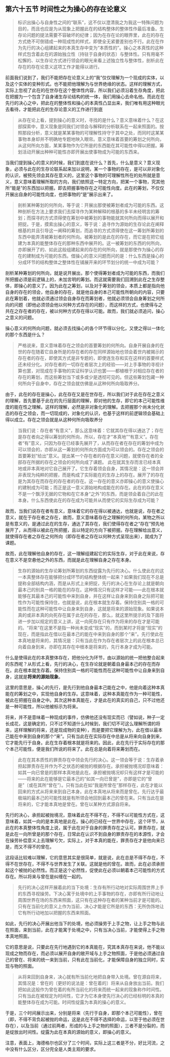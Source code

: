 <h2>第六十五节 时间性之为操心的存在论意义</h2><blockquote data-pid="sc5hbuR-">标识出操心与自身性之间的“联系”，这不仅以澄清我之为我这一特殊问题为目的，而且也应是为从现象上把握此在的结构整体的整体性作最后准备。生存论问题的提法需要不容破坏的纪律；因为在存在论的眼界里，此在的存在方式绝不可倒错成一种现成性的样式，即使全无紧要差别也不行。此在在作为先行的决心组建起来的本真生存中变为“本质性的”。操心之本真性的这种样式包含着此在的源始独立性〔持驻于自身的状态〕与整体性。只有用毫不松懈的、以生存论方式进行领会的眼光来看上述独立性与整体性，剖析此在存在的存在论意义这项工作才能得以进行。</blockquote><p data-pid="GnI9O7MM">前面我们说到了，我们不能把存在论意义上的“我”仅仅理解为一个现成的实体，以及这个实体的变种形式。也不能把他理解为与世界绝缘的状态。这样的理解方式，实际上忽视了此在的在世存在这个整体性内容，所以我们必须沿着生存角度，把此在把握为一个包含了自身诸生存论结构的统一体，我们用操心去命名他。而此在在先行的决心之中，把此在的整体性和操心的本真性凸显出来，我们唯有用这种眼光去看待，才能把此在的生存论意义的工作进行到底</p><blockquote data-pid="wSISdHSl">从存在论上看，提到操心的意义时，寻找的是什么？意义意味着什么？在这部探索中，意义现象是同我们对领会与解释的分析联系在一起来照面的。按照那段分析，意义就是某某事物的可理解性持守于其中之处，而同时这某某事物本身却并不明确地专题地映入眼帘。意义意味着首要的筹划之何所向，从这何所向方面，某某事物作为它所是的东西能在其可能性中得以把握。筹划活动开展出种种可能性亦即开展出使事物成为可能的东西来。</blockquote><p data-pid="GUGVXfid">当我们提到操心的意义的时候，我们到底在说什么？首先，什么是意义？意义现象，必须与此在的生存论联系起来加以说明，某一个事物的存在，是可以非对象化的认识，被预先领会其存在意义的，这里这个事物的可理解性所在的处所就是意义，意义意味着理解所取的方向，我们依照这一特定方向，把某一个事物，究其他所“能是”的东西加以把握。即去把握事物存在之可能性向度。此在的筹划，不仅仅开展出自身的可能性向度，也把事物的“是”展示出来了。</p><blockquote data-pid="xmmReaJf">剖析某种筹划的何所向，等于说：开展出那使被筹划者成为可能的东西。这种剖析在方法上要求我们去探寻作为某种解释的根基的多半未经明言的筹划；而探寻的方式须得使在筹划中被筹划的事物能就其何所向而得以展开和把捉。于是，摸索出操心的意义，等于说：追寻作为源始的生存论此在阐释根基的并且引导这一阐释的筹划，而追寻的方式须得使在这一筹划所筹划的东西中能弄清被筹划者的何所向。被筹划的是此在的存在，而它是在把它组建为本真的能整体存在的那种东西中展开的。这一被筹划的东西的何所向，亦即展开了的、如此这般组建起来的存在的何所向，就是那使作为操心的存在的建制成为可能的东西。借操心的意义问题而问的是：什么东西是操心的分成环节的结构整体之整体性在铺展开来的环节划分的统一中成为可能？</blockquote><p data-pid="Op5PEvoa">剖析某种筹划的何所向，就是说开展出，那个使得筹划者成为可能的东西，而我们所把握必须是前逻辑上的，未加言明的筹划。而这就需要我们回溯到此在之生存整体，即操心的意义了。因为此在之筹划，以及对于筹划的领会，本质上都是指向他自身的存在的领会，他自身的存在，就是他自身的本己可能性所朝向的内容，只要此在筹划着，他就必须通过领会自身存在而筹划者，他就必须领会自身筹划之何所向的问题（即他必须领会他以何种方式存在的问题），而这样的方式，也使得与之共在之存在者的存在，被以何种方式存在得以可能。故而，我们就必须追问，操心之意义的问题。</p><p data-pid="0zrKvcG9">操心意义的何所向问题，就必须去找操心的各个环节得以分化，又使之得以一体化的那个东西是什么？</p><blockquote data-pid="PYuzzUSy">严格说来，意义意味着存在之领会的首要筹划的何所向。自身开展自身的在世的存在随着它自身所是的存在者的存在同样源始地也领会着世内被揭示的存在者的存在，即使其方式是非专题的，即使连生存和实在这样的首要样式还未经分化。对存在者的一切存在者层次上的经验——对上手事物的寻视计算也罢，对现成在手事物的实证科学认识也罢——都植根于对相应存在者的存在的筹划，而这些筹划当下或多或少是透彻可见的。但这些筹划包藏一种何所向于自身中，存在之领会就仿佛是从这种何所向吸取养分。</blockquote><p data-pid="oVrHCuOt">由于，此在的存在是操心，此在存在又是在世存在，所以我们对于此在存在之意义的理解，首先要基于此在的先行层面的理解，即对他的生存，即它的本己可能性维度的能在性之理解。这样的理解，必然是非对象化的理解。去把握那个尚未分化状态的存在之领会，而一切现成的，对象化的认识，也基于这样的前逻辑领会基础上得以成立。存在之领会就是从这种何所向吸取养分</p><blockquote data-pid="fNrkZYZ8">当我们说：存在者“有意义”，那么这意味着：它就其存在得以通达了；存在是存在者向之得以筹划的何所向，所以，存在才“本真地”“有意义”。存在者“有”意义，只因为存在已经事先展开了，从而存在者在存在的筹划中成为可以领会的，亦即从这一筹划的何所向方面成为可以领会的。存在之领会的首要筹划“给出”意义。提出某一个存在者的存在意义问题，就使存在者的全部存在所据的存在之领会的何所向成了课题。 此在就其生存而言已经本真地或非本真地对它自己展开了。它生存着领会自身，其情况是：这一领会并非表现为纯粹的把握，而是构成了实际能在的生存上的存在。展开了的存在是为其存在而存在的存在者的存在。这一存在的意义亦即操心的意义使操心的建制成为可能；而正是这一意义源始地构成能在的存在。此在的存在意义不是一个飘浮无据的它物和在它本身“之外”的东西，而是领会着自己的此在本身。什么东西使此在的存在成为可能并从而使它的实际生存成为可能？</blockquote><p data-pid="mNtY2-3i">故而，当我们说存在者有意义，意味着它的存在得以被通达，也就是说，存在者之意义，就在于存在者之存在，故而，意义意味着存在之理解的何所向，某物之所以是有意义的，是通过此在的生存，通达了其存在，我们使得存在者之“存在”预先地展开了，从而得以被此在所把握，且以特定的方向下被把握。存在理解给出意义，就使得存在者之存在之何所向（即存在者之存在以何种方式呈现出来），就成为了课题。</p><p data-pid="Vnui5Hu8">故而，此在理解他自身的存在，这一理解组建起它的实际生存，对于此在来说，存在意义不是空悬他之外的东西，而就是此在理解自身之存在本身。</p><blockquote data-pid="QlJ1LXYz">生存的源始的生存论筹划所筹划的东西绽露为先行的决心。什么使此在的这一本真整体存在能够把分成环节的结构整体统一起来？如果我们现在不总是提称全部结构内涵，而是从形式上来把捉，先行的决心在生存论上就是朝向最本己的别具一格的能在的存在。这种情况只有这样才可能——此在根本就能够在其最本己的可能性中来到自身，并在这样让自身来到自身之际把可能性作为可能性保持住，也就是说，此在根本就生存着。保持住别具一格的可能性而在这种可能性中让自身来到自身，这就是将来的源始现象。如果说本真的或非本真的向死存在属于此在的存在，那么，就这里所提示的及下面将进一步加以规定的意义上讲，这一向死存在只有作为将来的存在才是可能的。“将来”在这里不是指一种尚未变成“现实”的，而到某时才将是“现实”的现在，而是指此在借以在最本己的能在中来到自身的那个“来”。先行使此在本真地是将来的，其情况是：只有当此在作为存在者层次上的此在根本总已向着自身到来，亦即在其存在中根本是将来的，先行本身才成为可能。</blockquote><p data-pid="De2k_19Q">什么是使得此在的本真整体存在，把他分化为环节，由以源始的统一把他整合起来的东西呢？从形式上看，先行的决心，在生存论就是朝着自身最本己的存在而存在。此在根本就生存着。保持住别具一格的可能性而在这种可能性中让自身来到自身，这就是<b>将来的源始现象</b>。</p><p data-pid="oGmsXDR-">这里的意思是，操心的先行，是先行到他自身最本己能在之中，他是向着这种本真能在的筹划之中，实现他自身的生存。这意味着，这种本真能在作为一种可能性，被此在把握在自身之中。其次这种本真能在，才是此在的真实的自己，只不过他还是一种可能性，所以他被标示为将来。</p><p data-pid="lpmx_1JC">将来，并不是意味着一种现成的事件，仿佛他还没有现实而已（譬如说，种子一定长成花，这是确定的，只不过不知道什么时候到，我们切不可这么理解所谓的将来，这样理解的将来，还是现成物的变种），而是要把它理解为为，此在借以最本己能在中来到自身的那个“来”。只有当此在在实际存在中总是从将来向自身到来，它才能先行于自身。此在生存着根本就是将来的。因此，此在先行于实际存在的那个本己可能性，便是我们所说的将来了。此在总是向着将来筹划而在。</p><blockquote data-pid="9ixmabep">此在在其本质性的罪责存在中领会先行的决心。这一领会等于说：生存着承担起罪责存在并作为不之状态的被抛的根据存在。承担被抛境况却意味着：如其一向已曾是的那样本真地是此在。承担被抛境况却只有这样才是可能的——将来的此在能够是它最本己的“如其一向已曾是”，亦即是它的“曾是”〔或在其所“曾在”〕。只有当此在如“我是所曾在”那样存在，此在才能以回来的方式从将来来到自己本身。此在本真地从将来而是曾在。先行达乎最极端的最本己的可能性就是有所领会地回到最本己的曾在来。只有当此在是将来的，它才能本真地是曾在。曾在以某种方式源自将来。</blockquote><p data-pid="TsVHOHjf">先行的决心，承担起被抛境况，意味着此在不得不在，不得不以可能性方式在，这意味着，如其一向的是本真地是此在。操心的已经在一世界中存在，这个环节，从此在的本真整体性角度上说，属于此在对于自身的罪责存在之认可。罪责存在，就是此在一向所曾是的那个存在，日常此在认识不到自身的罪责存在的本源性，才会在操劳补偿意义上去理解亏欠，实际上，对于本真的能在，罪责存在才是他向来已是，而又不得不的曾在。</p><p data-pid="Iyo5Cixv">这段话比较难以理解，它的意思其实是很简单，就是说，此在总是不得不存在，不得不在世存在，不得不与世界发生了关联。这就是他的曾在。故而，此在必须承担起这个被抛的必然性。而正是这个必然性，促使此在必须以朝着本己可能性的方式存在。所以将来与曾在是纠缠在一起的。</p><blockquote data-pid="PiDuVQZT">先行的决心这样开展着此的当下处境：生存有所行动地对实际周围世界上手的东西寻视操劳。下决心寓于处境中的上手事物的存在，亦即有所行动地让周围世界在场的东西来照面，这只有在这种存在者的某种当前才是可能的。只有在当前化的意义上作为当前，决心才能是它所是的东西：无所伪饰地让它有所行动地加以把握的东西来照面。</blockquote><p data-pid="O4wiFraq">如此，先行的决心开展出他当下的处境，他必须操劳于上手之物，让上手之物与此在照面，来到当前，此在才能寓于处境之中，只有当决心当前，才能使得上手之物本真地照面。</p><p data-pid="MybyE7Mj">它的意思是说，只要此在先行地遇到它的本真能在，究其本真存在来说，他不能以现成之物而存在，而必须以展开自身的敞开域与上手之物照面，于是他必须通过自己的曾在、将来的统一来到当前，只有此在当前化，才能保障自身的独立同时，实现与物的照面。</p><blockquote data-pid="dbpXkmIi">从将来回到自身来，决心就有所当前化地把自身带入处境。曾在源自将来，其情况是：曾在的〔更好的说法是：曾在着的〕将来从自身放出当前。我们把如此这般作为曾在着的有所当前化的将来而统一起来的现象称作时间性。只有当此在被规定为时间性，它才为它本身使先行决心的已经标明的本真的能整体存在成为可能。时间性绽露为本真的操心的意义。</blockquote><p data-pid="0YvOS3nG">于是，三个时间展示出来，分别是将来（先行于自身，即那个本己可能性），曾在（即，不得不背负起被抛的命运，这是此在不得不选择的命运，以至于他必须在世存在），以及当前（通过前两者，形成的与上手之物的照面），三者不是分裂的，而是绽放出时间性。绽露为此在本真的源始的意义，即操心的意义。</p><p data-pid="ZeeZWJ_F">注意，表面上，海德格尔也区分了三个时间，实际上这三者是不分，好比河流，之中没有什么区分，区分完全是人类主观的要求。</p><p></p><p></p><p></p><p></p>